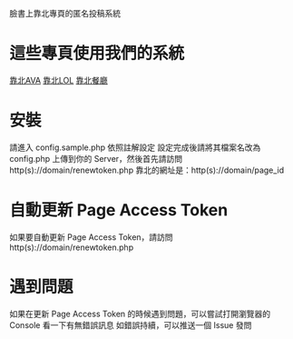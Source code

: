 臉書上靠北專頁的匿名投稿系統

# 這些專頁使用我們的系統
[靠北AVA](https://www.facebook.com/KaoBeiAVA/)
[靠北LOL](https://www.facebook.com/KaoBeiLOL/)
[靠北餐廳](https://www.facebook.com/%E9%9D%A0%E5%8C%97%E9%A4%90%E5%BB%B3-338773669580269)

# 安裝
請進入 config.sample.php 依照註解設定
設定完成後請將其檔案名改為 config.php
上傳到你的 Server，然後首先請訪問 http(s)://domain/renewtoken.php
靠北的網址是：http(s)://domain/page_id

# 自動更新 Page Access Token
如果要自動更新 Page Access Token，請訪問 http(s)://domain/renewtoken.php

# 遇到問題
如果在更新 Page Access Token 的時候遇到問題，可以嘗試打開瀏覽器的 Console 看一下有無錯誤訊息
如錯誤持續，可以推送一個 Issue 發問
